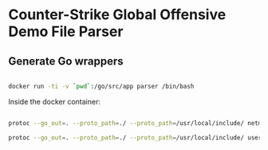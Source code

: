 # Counter-Strike Global Offensive Demo File Parser



## Generate Go wrappers

```bash

docker run -ti -v `pwd`:/go/src/app parser /bin/bash

```

Inside the docker container:

```bash

protoc --go_out=. --proto_path=./ --proto_path=/usr/local/include/ netmessages/netmessages_public.proto

protoc --go_out=. --proto_path=./ --proto_path=/usr/local/include/ usermessages/cstrike15_usermessages_public.proto

```

